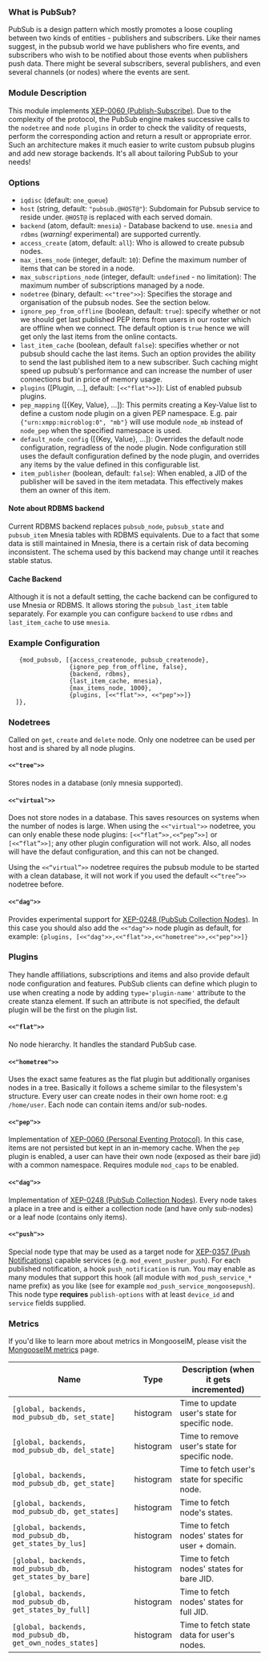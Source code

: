 ### What is PubSub?

PubSub is a design pattern which mostly promotes a loose coupling between two kinds of entities - publishers and subscribers.
Like their names suggest, in the pubsub world we have publishers who fire events, and subscribers who wish to be notified about those events when publishers push data.
There might be several subscribers, several publishers, and even several channels (or nodes) where the events are sent.

### Module Description

This module implements [XEP-0060 (Publish-Subscribe)](http://www.xmpp.org/extensions/xep-0060.html).
Due to the complexity of the protocol, the PubSub engine makes successive calls to the `nodetree` and `node plugins` in order to check the validity of requests, perform the corresponding action and return a result or appropriate error.
Such an architecture makes it much easier to write custom pubsub plugins and add new storage backends.
It's all about tailoring PubSub to your needs!

### Options

* `iqdisc` (default: `one_queue`)
* `host` (string, default: `"pubsub.@HOST@"`): Subdomain for Pubsub service to reside under.
`@HOST@` is replaced with each served domain.
* `backend` (atom, default: `mnesia`) - Database backend to use. `mnesia` and `rdbms` (*warning!* experimental) are supported currently.
* `access_create` (atom, default: `all`): Who is allowed to create pubsub nodes.
* `max_items_node` (integer, default: `10`): Define the maximum number of items that can be stored in a node.
* `max_subscriptions_node` (integer, default: `undefined` - no limitation): The maximum number of subscriptions managed by a node.
* `nodetree` (binary, default: `<<"tree">>`): Specifies the storage and organisation of the pubsub nodes. See the section below.
* `ignore_pep_from_offline` (boolean, default: `true`): specify whether or not we should get last published PEP items from users in our roster which are offline when we connect.
The default option is `true` hence we will get only the last items from the online contacts.
* `last_item_cache` (boolean, default `false`): specifies whether or not pubsub should cache the last items. Such an option provides the ability to send the last published item to a new subscriber.
Such caching might speed up pubsub's performance and can increase the number of user connections but in price of memory usage.
* `plugins` ([Plugin, ...], default: `[<<"flat">>]`): List of enabled pubsub plugins.
* `pep_mapping` ([{Key, Value}, ...]): This permits creating a Key-Value list to define a custom node plugin on a given PEP namespace.
E.g. pair `{"urn:xmpp:microblog:0", "mb"}` will use module `node_mb` instead of `node_pep` when the specified namespace is used.
* `default_node_config` ([{Key, Value}, ...]): Overrides the default node configuration, regradless of the node plugin.
Node configuration still uses the default configuration defined by the node plugin, and overrides any items by the value defined in this configurable list.
* `item_publisher` (boolean, default: `false`): When enabled, a JID of the publisher will be saved in the item metadata.
 This effectively makes them an owner of this item.

#### Note about RDBMS backend

Current RDBMS backend replaces `pubsub_node`, `pubsub_state` and `pubsub_item` Mnesia tables with RDBMS equivalents.
Due to a fact that some data is still maintained in Mnesia, there is a certain risk of data becoming inconsistent.
The schema used by this backend may change until it reaches stable status.

#### Cache Backend

Although it is not a default setting, the cache backend can be configured
to use Mnesia or RDBMS. It allows storing the `pubsub_last_item` table
separately. For example you can configure `backend` to use `rdbms` and
`last_item_cache` to use `mnesia`.

### Example Configuration

```
   {mod_pubsub, [{access_createnode, pubsub_createnode},
                 {ignore_pep_from_offline, false},
                 {backend, rdbms},
                 {last_item_cache, mnesia},
                 {max_items_node, 1000},
                 {plugins, [<<"flat">>, <<"pep">>]}
  ]},
```

### Nodetrees

Called on `get`, `create` and `delete` node.
Only one nodetree can be used per host and is shared by all node plugins.

#### `<<"tree">>`

Stores nodes in a database (only mnesia supported).

#### `<<"virtual">>`

Does not store nodes in a database.
This saves resources on systems when the number of nodes is large.
When using the `<<"virtual">>` nodetree, you can only enable these node plugins: `[<<“flat”>>,<<“pep”>>]` or `[<<“flat”>>]`; any other plugin configuration will not work.
Also, all nodes will have the defaut configuration, and this can not be changed.

Using the `<<“virtual”>>` nodetree requires the pubsub module to be started with a clean database, it will not work if you used the default `<<“tree”>>` nodetree before.

#### `<<"dag">>`

Provides experimental support for [XEP-0248 (PubSub Collection Nodes)](http://xmpp.org/extensions/xep-0248.html).
In this case you should also add the `<<"dag">>` node plugin as default, for example: `{plugins, [<<"dag">>,<<"flat">>,<<"hometree">>,<<"pep">>]}`

### Plugins

They handle affiliations, subscriptions and items and also provide default node conﬁguration and features.
PubSub clients can define which plugin to use when creating a node by adding `type='plugin-name'` attribute to the create stanza element.
If such an attribute is not specified, the default plugin will be the first on the plugin list.

#### `<<"flat">>`

No node hierarchy.
It handles the standard PubSub case.

#### `<<"hometree">>`

Uses the exact same features as the flat plugin but additionally organises nodes in a tree.
Basically it follows a scheme similar to the filesystem's structure.
Every user can create nodes in their own home root: e.g `/home/user`.
Each node can contain items and/or sub-nodes.

#### `<<"pep">>`

Implementation of [XEP-0060 (Personal Eventing Protocol)](http://xmpp.org/extensions/xep-0163.html).
In this case, items are not persisted but kept in an in-memory cache.
When the `pep` plugin is enabled, a user can have their own node (exposed as their bare jid) with a common namespace.
Requires module `mod_caps` to be enabled.

#### `<<"dag">>`

Implementation of [XEP-0248 (PubSub Collection Nodes)](https://xmpp.org/extensions/xep-0248.html).
Every node takes a place in a tree and is either a collection node (and have only sub-nodes) or a leaf node (contains only items).

#### `<<"push">>`

Special node type that may be used as a target node for [XEP-0357 (Push Notifications)](https://xmpp.org/extensions/xep-0357.html) capable services (e.g. `mod_event_pusher_push`).
For each published notification, a hook `push_notification` is run.
You may enable as many modules that support this hook (all module with `mod_push_service_*` name prefix) as you like (see for example `mod_push_service_mongoosepush`).
This node type **requires** `publish-options` with at least `device_id` and `service` fields supplied.

### Metrics

If you'd like to learn more about metrics in MongooseIM, please visit the [MongooseIM metrics](../operation-and-maintenance/Mongoose-metrics.md) page.

| Name | Type | Description (when it gets incremented) |
| ---- | ---- | -------------------------------------- |
| `[global, backends, mod_pubsub_db, set_state]` | histogram | Time to update user's state for specific node. |
| `[global, backends, mod_pubsub_db, del_state]` | histogram | Time to remove user's state for specific node. |
| `[global, backends, mod_pubsub_db, get_state]` | histogram | Time to fetch user's state for specific node. |
| `[global, backends, mod_pubsub_db, get_states]` | histogram | Time to fetch node's states. |
| `[global, backends, mod_pubsub_db, get_states_by_lus]` | histogram | Time to fetch nodes' states for user + domain. |
| `[global, backends, mod_pubsub_db, get_states_by_bare]` | histogram | Time to fetch nodes' states for bare JID. |
| `[global, backends, mod_pubsub_db, get_states_by_full]` | histogram | Time to fetch nodes' states for full JID. |
| `[global, backends, mod_pubsub_db, get_own_nodes_states]` | histogram | Time to fetch state data for user's nodes. |

